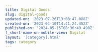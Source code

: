 ```yaml
---
title: Digital Goods
slug: digital-goods
updated-on: '2023-07-26T13:08:47.088Z'
created-on: '2023-04-10T14:41:24.452Z'
published-on: '2024-05-15T08:36:49.498Z'
f_short-name-on-mobile-view: Digital
layout: '[category].html'
tags: category
---
```



